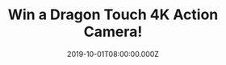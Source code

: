 ---
campaign-uuid: "c-94f50888-7872-4e3e-baed-c7437d3ed001"
type: "Competition"
category: "Technology"
date: "2019-10-01T08:00:00.000Z"
end-date: "2019-11-01T23:59:00.000Z"
disable-form: false
is_promoted: false
has_entry_page: true
title: "Win a Dragon Touch 4K Action Camera!"
competition-description: "<p>Looking to transforming moments in memories? We have\
  \ the best gift for you: an amazing Dragon Touch 4K Action Camera to make every\
  \ single moment alive. Waterproof, Wireless Remote Control and many more features\
  \ for you to discover.</p>\n<p>Click below for a chance to win.</p>\n"
hero-header: "Win a Dragon Touch 4K Action Camera!"
terms-confirmation: "N/A"
banner-img: "https://assets.expresslyapp.com/asset-7bc01d70-b45d-488a-aa49-df168400e5fe.jpg"
logo-left-href: "aaa.nme.com"
logo-left-image: "https://assets.expresslyapp.com/asset-6e959645-18c8-4854-9123-ff104b979ca3.jpg"
logo-left-title: "NME AAA"
bg-image-hero: "https://assets.expresslyapp.com/asset-f2cb3461-0597-44f4-8fee-354bbf1b3f04.jpg"
bg-image-first: "https://assets.expresslyapp.com/asset-161e9edb-a40b-491e-b219-3b67386d1c55.jpg"
section1-content: "<p>Built-in Electronic Image Stabilization, Waterproof Case Installed,\
  \ Professional 4K/30FPS, 2.7K/30fps, 1080P/60FPS video and 20MP photo resolution\
  \ to capture every exciting moment for you!</p>\n<p>We are giving you the chance\
  \ of giving an incredible Dragon Touch 4K Action Camera, the one you were looking\
  \ for and the one that will become your best friend!</p>\n<p>Click below for a chance\
  \ to win.</p>\n"
entry-title: "Win a Dragon Touch 4K Action Camera!"
entry-content: "<p>Enter the draw to win a Dragon Touch 4K Action Camera\nby completing\
  \ the form below before 23:59 on the 1st of November 2019.</p>\n"
has-winner: false
prize-description: "A Dragon Touch 4K Action Camera"
special-conditions: "Multiple entries are allowed up to one every day.\r\n\r\nThis\
  \ competition is also available on: http://club.expressly.io/competitons/dragon-touch-action-camera"
country-restrictions:
- "GB"
---